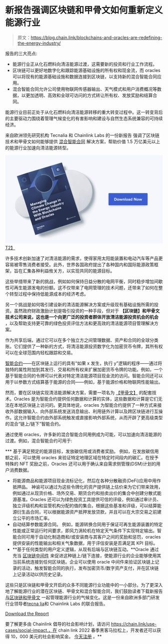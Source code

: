 # 新报告强调区块链和甲骨文如何重新定义能源行业

> 原文：<https://blog.chain.link/blockchains-and-oracles-are-redefining-the-energy-industry/>

报告的三大亮点:

*   能源行业正从化石燃料向清洁能源过渡，这需要新的投资和行业工作流程。
*   区块链可以更好地数字化和跟踪能源基础设施的所有权和现金流，而 oracles 可以将现有的能源基础设施和数据连接到区块链，以支持新的混合智能合同应用。
*   混合智能合同允许公司使用物联网传感器输出、天气模式和用户消费概况等数据，以更加透明、高效和全球可访问的方式转让所有权、发放奖励和结算合同。

能源行业目前正处于从化石燃料向清洁能源转移的重大转变过程中。这一转变背后的主要驱动力围绕着管理气候变化的有害影响和建设与自然生态系统兼容的可持续经济。

来自欧洲领先研究机构 Tecnalia 和 Chainlink Labs 的一份新报告 强调了区块链技术和甲骨文如何能够提供 [混合智能合同](https://blog.chain.link/hybrid-smart-contracts-explained/) 解决方案，帮助价值 1.5 万亿美元以上的能源行业加速向清洁能源转型。

[![Managing Climate Change in the Energy Industry Report Download Now](img/b610830130730a64ccb42b25bb0fdf7e.png)T2】](https://chain.link/resources/managing-climate-change-energy-industry/?utm_medium=referral&utm_source=chainlink-blog)

许多技术创新加速了对清洁能源的需求，使得家用太阳能装置和电动汽车等产品更容易被零售消费者接受。此外，世界各国政府提出了各种国内和国际能源政策框架，旨在汇集各种利益攸关方，以实现共同的能源目标。

这些举措带来了新的挑战，例如如何保持日益分散的电网平衡，同时稳步增加间歇性可再生能源发电的份额。这不仅带来了电网管理的技术问题，还带来了如何在整个转型过程中保持低能源成本的经济考虑。

另一个挑战是如何吸引建设新的清洁能源解决方案或升级现有基础设施所需的投资。虽然政府财政激励计划是吸引投资的一种手段，但对于 **【区块链】和甲骨文技术公司来说，这也是一个向更广泛的投资者群体开放清洁能源投资机会的机会** ，以及帮助支持更可靠的绿色投资评估方法和更高效的清洁能源项目管理解决方案。

[](https://blog.chain.link/what-is-blockchain/)作为共享后端，通过它可以在多个独立方之间管理数据、资产和合同的全球分类账。它们提供了一种新的方式，将清洁能源投资数字化为加密货币令牌，其所有权可以在全球范围内轻松跟踪和交易。

[智能合约](https://chain.link/education/smart-contracts)——在区块链上运行的具有“如果 x 发生，执行 y”逻辑的程序——通过将独特的属性附加到其发行、交易和所有权来扩展加密货币令牌的功能。例如，一个基于智能合同的令牌可以代表对特定清洁能源项目现金流的访问。智能合同还可以用于以参数方式结算基于能源的合同——例如，基于能源价格和物联网性能输出。

然而，要在区块链实现清洁能源解决方案，需要一项名为 [【甲骨文】](https://chain.link/education/smart-contracts) 的配套技术。Oracles 是为智能合约提供任何数据和计算的实体，这些数据和计算是它们无法在本地区块链上访问的。更具体地说，oracles 为智能合约提供了一种方式来接收外部数据输入、向外部系统发送消息输出、利用链外计算以及跨区块链进行互操作。这允许智能合约由外部系统触发或直接影响外部系统，从而开辟了更高级类型的混合“链上/链下”智能合约。

通过使用 oracles，许多新的混合智能合同用例成为可能，可以加速向清洁能源的过渡。例如，混合智能合约可用于:

 ***   基于满足预定的能源目标，发放碳信用或消费者奖励。 例如，在发放碳信用额之前，可以使用 oracles 来验证特定地理区域在特定时间段内的碳汇。在授予特殊的 NFT 奖励之前，Oracles 还可以用于确认来自需求侧管理(DSM)计划的用户消费数据。
*   将能源商品和能源项目现金流标记化，然后在各种分散融资(DeFi)应用中用作抵押品。 神谕可以通过为这些令牌化的资产提供链上估价来为它们带来效用，例如通过从现货价格、场外交易、期货合约和拍卖出价的集合中创建分散式能源基准。Oracles 还可以为绿色投资工具提供可信的评级，例如通过审计员、独立评级机构和监管机构分配的值的集合。根据这些基准和评级，可以结算能源衍生品合同，可以根据能源资产抵押发放贷款，并且可以在大宗交易之前建立公平的市场汇率。
*   自动结算参数能源合同。 例如，能源转换合同用于保证可再生能源装置的特定性能或正常运行时间要求，即风力涡轮机在特定天气条件下实现特定输出。智能合同可用于自动化制造商和/或安装商与其客户之间的奖励和惩罚，oracles 提供安装的性能输出和相关气象数据，用于评估安装是否满足其 KPI 目标。
*   **基于任何类型的用户定义逻辑，从现有后端与区块链互动。**Oracle 通过充当 [区块链中间件](https://blog.chain.link/chainlink-enterprise-blockchain-middleware/) 来促进这种链上/链下连接，使能源行业的企业能够使用其当前系统连接到任何区块链。企业可以使用 oracle 中间件来验证区块链上记录的活动，触发智能合同的执行，发布加密货币/数字资产支付，并在区块链上记录活动以供历史记录。

这些只是区块链和甲骨文开启的众多不同能源行业功能中的一小部分。为了更深入地了解能源行业的潜在区块链、甲骨文和混合智能合同，我们鼓励读者下载新报告 [与区块链和甲骨文](https://chain.link/resources/managing-climate-change-energy-industry/?utm_medium=referral&utm_source=chainlink-blog) 一起管理能源行业的气候变化。这是一份来自欧洲多部门研发行业领导者[tecna lia](https://www.tecnalia.com/en/)和 Chainlink Labs 的联合报告。

[Download the Report](https://chain.link/resources/managing-climate-change-energy-industry/?utm_medium=referral&utm_source=chainlink-blog)

要了解更多由 Chainlink 倡导的社会影响计划，请访问 https://chain.link/use-cases/social-impact.，在 chain link 2022 春季黑客马拉松上，开发者还可以获得 10，000 美元的社会影响奖金。 [今天注册](https://chain.link/hackathon) 。**
